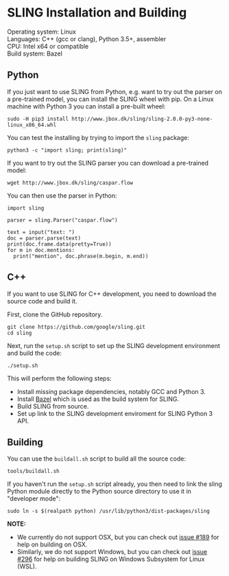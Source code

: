 # SLING Installation and Building

Operating system: Linux<br>
Languages: C++ (gcc or clang), Python 3.5+, assembler<br>
CPU: Intel x64 or compatible<br>
Build system: Bazel<br>

## Python

If you just want to use SLING from Python, e.g. want to try out the parser on a 
pre-trained model, you can install the SLING wheel with pip. On a Linux machine
with Python 3 you can install a pre-built wheel:

```
sudo -H pip3 install http://www.jbox.dk/sling/sling-2.0.0-py3-none-linux_x86_64.whl
```

You can test the installing by trying to import the `sling` package:
```
python3 -c "import sling; print(sling)"
```

If you want to try out the SLING parser you can download a pre-trained model:
```
wget http://www.jbox.dk/sling/caspar.flow
```
You can then use the parser in Python:
```
import sling

parser = sling.Parser("caspar.flow")

text = input("text: ")
doc = parser.parse(text)
print(doc.frame.data(pretty=True))
for m in doc.mentions:
  print("mention", doc.phrase(m.begin, m.end))
```

## C++

If you want to use SLING for C++ development, you need to download the source 
code and build it.

First, clone the GitHub repository.

```shell
git clone https://github.com/google/sling.git
cd sling
```

Next, run the `setup.sh` script to set up the SLING development environment
and build the code:
```shell
./setup.sh
```

This will perform the following steps:
* Install missing package dependencies, notably GCC and Python 3.
* Install [Bazel](https://bazel.build/) which is used as the build system for
  SLING.
* Build SLING from source.
* Set up link to the SLING development enviroment for SLING Python 3 API.

## Building


You can use the `buildall.sh` script to build all the source code:

```shell
tools/buildall.sh
```

If you haven't run the `setup.sh` script already, you then need to link the
sling Python module directly to the Python source directory to use it in
"developer mode":

```shell
sudo ln -s $(realpath python) /usr/lib/python3/dist-packages/sling
```

**NOTE:**
* We currently do not support OSX, but you can check out
  [issue #189](https://github.com/google/sling/issues/189) for help on building
  on OSX.
* Similarly, we do not support Windows, but you can check out
  [issue #296](https://github.com/google/sling/issues/296) for help on
  building SLING on Windows Subsystem for Linux (WSL).

